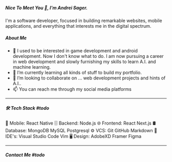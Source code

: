 ##### Nice To Meet You 👋, I'm Andrei Sager.

I'm a software developer, focused in building remarkable websites, mobile applications, and everything that interests me in the digital spectrum.

##### About Me

- 👀 I used to be interested in game development and android development. Now I don't know what to do. I am now pursuing a career in web development and slowly furnishing my skills to learn A.I. and machine learning.
- 🌱 I’m currently learning all kinds of stuff to build my portfolio.
- 💞️ I’m looking to collaborate on ... web development projects and hints of A.I..
- 📫 You can reach me through my social media platforms

---
##### 🛠 Tech Stack #todo
📱  Mobile:  React Native
🗄  Backend:  Node.js
🌐  Frontend:  React Next.js
🛢  Database:  MongoDB MySQL Postgresql
⚙️  VCS:   Git GitHub Markdown
🔧  IDE's:  Visual Studio Code Vim
🖥  Design:  AdobeXD Framer Figma

---
##### Contact Me #todo
